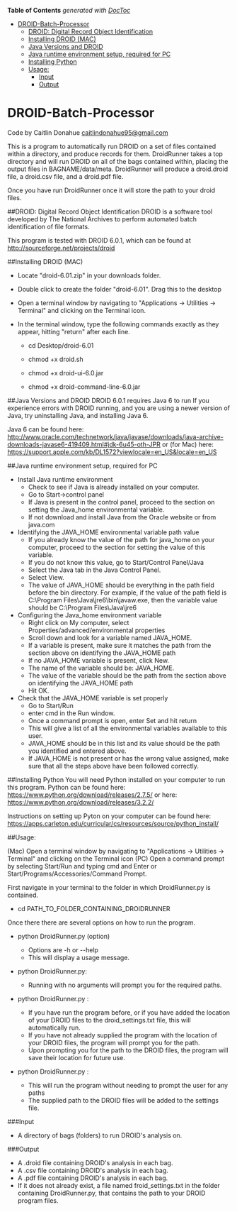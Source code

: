 **Table of Contents**  *generated with [DocToc](http://doctoc.herokuapp.com/)*

- [DROID-Batch-Processor](#)
	- [DROID: Digital Record Object Identification](#)
	- [Installing DROID (MAC)](#)
	- [Java Versions and DROID](#)
	- [Java runtime environment setup, required for PC](#)
	- [Installing Python](#)
	- [Usage:](#)
		- [Input](#)
		- [Output](#)

# DROID-Batch-Processor
Code by Caitlin Donahue caitlindonahue95@gmail.com

This is a program to automatically run DROID on a set of files contained within a directory, and produce records for them.
DroidRunner takes a top directory and will run DROID on all of the bags contained within, placing the output files in BAGNAME/data/meta.
DroidRunner will produce a droid.droid file, a droid.csv file, and a droid.pdf file.

Once you have run DroidRunner once it will store the path to your droid files.

##DROID: Digital Record Object Identification
DROID is a software tool developed by The National Archives to perform automated batch identification of file formats.

This program is tested with DROID 6.0.1, which can be found at http://sourceforge.net/projects/droid

##Installing DROID (MAC)

- Locate "droid-6.01.zip" in your downloads folder.

- Double click to create the folder "droid-6.01". Drag this to the desktop

- Open a terminal window by navigating to "Applications -> Utilities -> Terminal" and clicking on the Terminal icon.

- In the terminal window, type the following commands exactly as they appear, hitting "return" after each line.

  - cd Desktop/droid-6.01
  
  - chmod +x droid.sh
  
  - chmod +x droid-ui-6.0.jar
  
  - chmod +x droid-command-line-6.0.jar

##Java Versions and DROID
DROID 6.0.1 requires Java 6 to run
If you experience errors with DROID running, and you are using a newer version of Java, try uninstalling Java, and installing Java 6.

Java 6 can be found here: http://www.oracle.com/technetwork/java/javase/downloads/java-archive-downloads-javase6-419409.html#jdk-6u45-oth-JPR
or (for Mac) here: https://support.apple.com/kb/DL1572?viewlocale=en_US&locale=en_US

##Java runtime environment setup, required for PC

- Install Java runtime environment
  - Check to see if Java is already installed on your computer. 
  - Go to Start->control panel
  - If Java is present in the control panel, proceed to the section on setting the Java_home environmental variable.  
  - If not download and install Java from the Oracle website or from java.com
- Identifying the JAVA_HOME environmental variable path value
  - If you already know the value of the path for java_home on your computer, proceed to the section for setting the value of this variable. 
  - If you do not know this value, go to Start/Control Panel/Java
  - Select the Java tab in the Java Control Panel.
  - Select View.
  - The value of JAVA_HOME should be everything in the path field before the bin directory.  For example, if the value of the path field is C:\Program Files\Java\jre6\bin\javaw.exe, then the variable value should be C:\Program Files\Java\jre6
- Configuring the Java_home environment variable
  - Right click on My computer, select Properties/advanced/environmental properties
  - Scroll down and look for a variable named JAVA_HOME.
  - If a variable is present, make sure it matches the path from the section above on identifying the JAVA_HOME path
  - If no JAVA_HOME variable is present, click New. 
  - The name of the variable should be: JAVA_HOME.
  - The value of the variable should be the path from the section above on identifying the JAVA_HOME path
  - Hit OK.
- Check that the JAVA_HOME variable is set properly 
  - Go to Start/Run 
  - enter cmd in the Run window.
  - Once a command prompt is open, enter Set and hit return
  - This will give a list of all the environmental variables available to this user.
  - JAVA_HOME should be in this list and its value should be the path you identified and entered above. 
  - If JAVA_HOME is not present or has the wrong value assigned, make sure that all the steps above have been followed correctly.  

##Installing Python
You will need Python installed on your computer to run this program.
Python can be found here: https://www.python.org/download/releases/2.7.5/
or here: https://www.python.org/download/releases/3.2.2/

Instructions on setting up Pyton on your computer can be found here: https://apps.carleton.edu/curricular/cs/resources/source/python_install/

##Usage:

(Mac) Open a terminal window by navigating to "Applications -> Utilities -> Terminal" and clicking on the Terminal icon
(PC) Open a command prompt by selecting Start/Run and typing cmd and Enter or Start/Programs/Accessories/Command Prompt.

First navigate in your terminal to the folder in which DroidRunner.py is contained.
- cd PATH_TO_FOLDER_CONTAINING_DROIDRUNNER

Once there there are several options on how to run the program.

- python DroidRunner.py (option)
  - Options are -h or --help 
  - This will display a usage message.

- python DroidRunner.py:
  - Running with no arguments will prompt you for the required paths.

- python DroidRunner.py <path to files to validate>:
  - If you have run the program before, or if you have added the location of your DROID files to the droid_settings.txt file, this will automatically run.
  - If you have not already supplied the program with the location of your DROID files, the program will prompt you for the path.
  - Upon prompting you for the path to the DROID files, the program will save their location for future use.

- python DroidRunner.py <path to files to validate> <path to Droid Files>:
  - This will run the program without needing to prompt the user for any paths
  - The supplied path to the DROID files will be added to the settings file.

###Input
- A directory of bags (folders) to run DROID's analysis on.

###Output
- A .droid file containing DROID's analysis in each bag.
- A .csv file containing DROID's analysis in each bag.
- A .pdf file containing DROID's analysis in each bag.
- If it does not already exist, a file named froid_settings.txt in the folder containing DroidRunner.py, that contains the path to your DROID program files.
